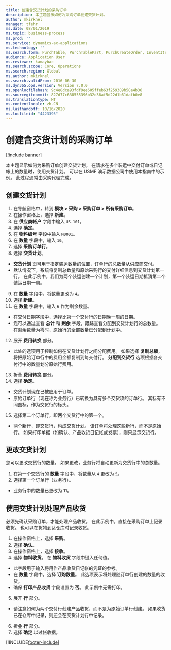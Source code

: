 ```yaml
---
title: 创建含交货计划的采购订单
description: 本主题显示如何为采购订单创建交货计划。
author: mkirknel
manager: tfehr
ms.date: 08/01/2019
ms.topic: business-process
ms.prod: ''
ms.service: dynamics-ax-applications
ms.technology: ''
ms.search.form: PurchTable, PurchTablePart, PurchCreateOrder, InventItemIdLookupPurchase, PurchDeliverySchedule, PurchEditLines
audience: Application User
ms.reviewer: kamaybac
ms.search.scope: Core, Operations
ms.search.region: Global
ms.author: mkirknel
ms.search.validFrom: 2016-06-30
ms.dyn365.ops.version: Version 7.0.0
ms.openlocfilehash: 9c4e8dca93fdf9ee605ffeb63f259389b58a4b36
ms.sourcegitcommit: 827d77c638555396b32d36af5d22d1b61dafb0e8
ms.translationtype: HT
ms.contentlocale: zh-CN
ms.lasthandoff: 10/16/2020
ms.locfileid: "4423395"
---
```

# <a name="create-a-purchase-order-with-a-delivery-schedule"></a>创建含交货计划的采购订单

[!include [banner](../../includes/banner.md)]

本主题显示如何为采购订单创建交货计划。 在请求在多个装运中交付订单或日记帐上的数量时，使用交货计划。 可以在 USMF 演示数据公司中使用本指南中的示例。 此过程通常由采购代理完成。

## <a name="create-a-delivery-schedule"></a>创建交货计划
1. 在导航窗格中，转到 **模块 > 采购 > 采购订单 > 所有采购订单**。
2. 在操作窗格上，选择 **新建**。
3. 在 **供应商帐户** 字段中输入 `US-101`。
4. 选择 **确定**。
5. 在 **物料编号** 字段中输入 `M0001`。
6. 在 **数量** 字段中，输入 `10`。
7. 选择 **采购订单行**。
8. 选择 **交货计划**。
- **交货计划** 页可用于指定装运数量的位置，订单行的总数量从供应商交付。  
- 默认情况下，系统将复制总数量和原始采购行的交付详细信息到交货计划第一行。 在此示例中，我们为两个装运创建一个计划，第一个装运日期抵消第二个装运日期一周。  
9. 在 **数量** 字段中，将数量更改为 `4`。
10. 选择 **新建**。
11. 在 **数量** 字段中，输入 `6` 作为剩余数量。
- 在交付日期字段中，选择比第一个交付行的日期晚一周的日期。  
- 您可以通过查看 **总计** 和 **剩余** 字段，跟踪查看分配到交货计划行的总数量。 在剩余数量为零时，原始行的全部数量已分配到计划中。  
12. 展开 **费用转换** 部分。
- 此处的选项用于控制如何在交货计划行之间分配费用。 如果选择 **复制总额**，将把原始订单行中的费用金额复制到每交付行。 **分配到交货行** 选项根据各交付行中的数量划分原始行费用。  
13. 折叠 **费用转换** 部分。
14. 选择 **确定**。
- 交货计划现在已被应用于订单。  
- 原始订单行（现在称为业务行）已转换为具有多个交货项的订单行。 其标有不同图标，作为交货行的标头。  
15. 选择第二个订单行，即两个交货行中的第一个。
- 两个新行，即交货行，构成交货计划。 该订单将处理这些新行，而不是原始行。 如果打印单据（如确认、产品收货日记帐或发票），则只显示交货行。  

## <a name="change-the-delivery-schedule"></a>更改交货计划
您可以更改交货行的数量。 如果更改，业务行将自动更新为交货行中的总数量。  
1. 在第一个交货行的 **数量** 字段中，将数量从 `4` 更改为 `5`。
2. 选择第一个订单行（业务行）。  
- 业务行中的数量已更改为 11。  

## <a name="process-product-receipt-using-delivery-schedules"></a>使用交货计划处理产品收货
必须先确认采购订单，才能处理产品收货。 在此示例中，直接在采购订单上记录收货。 也可以在货物到达仓库时记录收货。  
1. 在操作窗格上，选择 **采购**。
2. 选择 **确认**。
3. 在操作窗格上，选择 **接收**。
4. 选择 **物料收货**。 在 **物料收货** 字段中键入任何值。
- 此字段用于输入将用作产品收货日记帐的凭证的参考。  
- 在 **数量** 字段中，选择 **订购数量**。 此选项表示将处理随订单行创建的数量的收货。  
- 确保 **打印产品收货** 字段设置为 **否**。 此示例中无需打印。  
5. 展开 **行** 部分。
- 请注意如何为两个交付行创建产品收货，而不是为原始订单行创建。 如果收货已在仓库中记录，则还会在交货计划行中记录。  
6. 折叠 **行** 部分。
7. 选择 **确定** 以过帐收据。



[!INCLUDE[footer-include](../../../includes/footer-banner.md)]